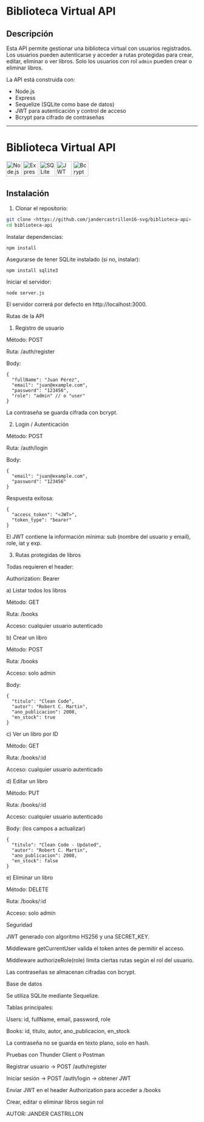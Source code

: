 # Biblioteca Virtual API

## Descripción
Esta API permite gestionar una biblioteca virtual con usuarios registrados. Los usuarios pueden autenticarse y acceder a rutas protegidas para crear, editar, eliminar o ver libros. Solo los usuarios con rol `admin` pueden crear o eliminar libros.

La API está construida con:

- Node.js
- Express
- Sequelize (SQLite como base de datos)
- JWT para autenticación y control de acceso
- Bcrypt para cifrado de contraseñas

---
# Biblioteca Virtual API


<img src="https://cdn.jsdelivr.net/gh/devicons/devicon/icons/nodejs/nodejs-original.svg" alt="Node.js" width="40"/>
<img src="https://cdn.jsdelivr.net/gh/devicons/devicon/icons/express/express-original.svg" alt="Express" width="40"/>
<img src="https://cdn.jsdelivr.net/gh/devicons/devicon/icons/sqlite/sqlite-original.svg" alt="SQLite" width="40"/>
<img src="https://cdn.jsdelivr.net/gh/devicons/devicon/icons/jsonwebtokens/jsonwebtokens-original.svg" alt="JWT" width="40"/>
<img src="https://img.icons8.com/color/48/000000/bcrypt.png" alt="Bcrypt" width="40"/>



## Instalación

1. Clonar el repositorio:

```bash
git clone <https://github.com/jandercastrillon16-svg/biblioteca-api>
cd biblioteca-api
```

Instalar dependencias:
```
npm install
```

Asegurarse de tener SQLite instalado (si no, instalar):
```
npm install sqlite3
```

Iniciar el servidor:
```
node server.js
```

El servidor correrá por defecto en http://localhost:3000.

Rutas de la API
1. Registro de usuario

Método: POST

Ruta: /auth/register

Body:
```
{
  "fullName": "Juan Pérez",
  "email": "juan@example.com",
  "password": "123456",
  "role": "admin" // o "user"
}
```

La contraseña se guarda cifrada con bcrypt.

2. Login / Autenticación

Método: POST

Ruta: /auth/login

Body:
```
{
  "email": "juan@example.com",
  "password": "123456"
}
```

Respuesta exitosa:
```
{
  "access_token": "<JWT>",
  "token_type": "bearer"
}

```
El JWT contiene la información mínima: sub (nombre del usuario y email), role, iat y exp.

3. Rutas protegidas de libros

Todas requieren el header:

Authorization: Bearer <JWT>

a) Listar todos los libros

Método: GET

Ruta: /books

Acceso: cualquier usuario autenticado

b) Crear un libro

Método: POST

Ruta: /books

Acceso: solo admin

Body:
```
{
  "titulo": "Clean Code",
  "autor": "Robert C. Martin",
  "ano_publicacion": 2008,
  "en_stock": true
}
```
c) Ver un libro por ID

Método: GET

Ruta: /books/:id

Acceso: cualquier usuario autenticado

d) Editar un libro

Método: PUT

Ruta: /books/:id

Acceso: cualquier usuario autenticado

Body: (los campos a actualizar)
```
{
  "titulo": "Clean Code - Updated",
  "autor": "Robert C. Martin",
  "ano_publicacion": 2008,
  "en_stock": false
}
```
e) Eliminar un libro

Método: DELETE

Ruta: /books/:id

Acceso: solo admin

Seguridad

JWT generado con algoritmo HS256 y una SECRET_KEY.

Middleware getCurrentUser valida el token antes de permitir el acceso.

Middleware authorizeRole(role) limita ciertas rutas según el rol del usuario.

Las contraseñas se almacenan cifradas con bcrypt.

Base de datos

Se utiliza SQLite mediante Sequelize.

Tablas principales:

Users: id, fullName, email, password, role

Books: id, titulo, autor, ano_publicacion, en_stock

La contraseña no se guarda en texto plano, solo en hash.

Pruebas con Thunder Client o Postman

Registrar usuario → POST /auth/register

Iniciar sesión → POST /auth/login → obtener JWT

Enviar JWT en el header Authorization para acceder a /books

Crear, editar o eliminar libros según rol


AUTOR: JANDER CASTRILLON
